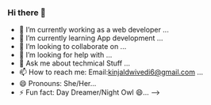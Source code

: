 ### Hi there 👋



- 🔭 I’m currently working as a web developer  ...
- 🌱 I’m currently learning App development ...
- 👯 I’m looking to collaborate on ...
- 🤔 I’m looking for help with  ...
- 💬 Ask me about techmical Stuff ...
- 📫 How to reach me: Email:kinjaldwivedi6@gmail.com ...
- 😄 Pronouns: She/Her...
- ⚡ Fun fact: Day Dreamer/Night Owl 😄...
-->
